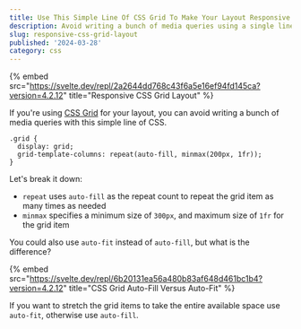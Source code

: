 ```yaml
---
title: Use This Simple Line Of CSS Grid To Make Your Layout Responsive
description: Avoid writing a bunch of media queries using a single line of CSS Grid.
slug: responsive-css-grid-layout
published: '2024-03-28'
category: css
---
```


{% embed src="https://svelte.dev/repl/2a2644dd768c43f6a5e16ef94fd145ca?version=4.2.12" title="Responsive CSS Grid Layout" %}

If you're using [CSS Grid](https://developer.mozilla.org/en-US/docs/Web/CSS/CSS_grid_layout) for your layout, you can avoid writing a bunch of media queries with this simple line of CSS.

```css:css {3} showLineNumbers
.grid {
  display: grid;
  grid-template-columns: repeat(auto-fill, minmax(200px, 1fr));
}
```

Let's break it down:

- `repeat` uses `auto-fill` as the repeat count to repeat the grid item as many times as needed
- `minmax` specifies a minimum size of `300px`, and maximum size of `1fr` for the grid item

You could also use `auto-fit` instead of `auto-fill`, but what is the difference?

{% embed src="https://svelte.dev/repl/6b20131ea56a480b83af648d461bc1b4?version=4.2.12" title="CSS Grid Auto-Fill Versus Auto-Fit" %}

If you want to stretch the grid items to take the entire available space use `auto-fit`, otherwise use `auto-fill`.
